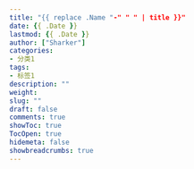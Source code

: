 ```yaml
---
title: "{{ replace .Name "-" " " | title }}"
date: {{ .Date }} 
lastmod: {{ .Date }}
author: ["Sharker"] 
categories: 
- 分类1
tags: 
- 标签1
description: ""
weight: 
slug: ""
draft: false 
comments: true 
showToc: true 
TocOpen: true 
hidemeta: false 
showbreadcrumbs: true 
---
```



